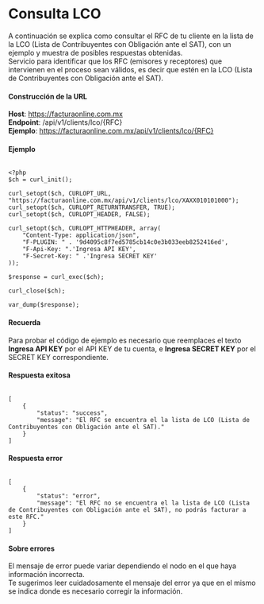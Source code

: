 # Consulta LCO

A continuación se explica como consultar el RFC de tu cliente en la lista de la LCO (Lista de Contribuyentes con Obligación ante el SAT), con un ejemplo y muestra de posibles respuestas obtenidas.  
Servicio para identificar que los RFC (emisores y receptores) que intervienen en el proceso sean válidos, es decir que estén en la LCO (Lista de Contribuyentes con Obligación ante el SAT).


#### Construcción de la URL

**Host**: https://facturaonline.com.mx  
**Endpoint**:  /api/v1/clients/lco/{RFC}  
**Ejemplo**:  https://facturaonline.com.mx/api/v1/clients/lco/{RFC}  


#### Ejemplo

```

<?php
$ch = curl_init();

curl_setopt($ch, CURLOPT_URL, "https://facturaonline.com.mx/api/v1/clients/lco/XAXX010101000");
curl_setopt($ch, CURLOPT_RETURNTRANSFER, TRUE);
curl_setopt($ch, CURLOPT_HEADER, FALSE);

curl_setopt($ch, CURLOPT_HTTPHEADER, array(
    "Content-Type: application/json",
    "F-PLUGIN: " . '9d4095c8f7ed5785cb14c0e3b033eeb8252416ed',
    "F-Api-Key: ".'Ingresa API KEY',
    "F-Secret-Key: " .'Ingresa SECRET KEY'
));

$response = curl_exec($ch);

curl_close($ch);

var_dump($response);

```


#### Recuerda

Para probar el código de ejemplo es necesario que reemplaces el texto  **Ingresa API KEY**  por el API KEY de tu cuenta, e **Ingresa SECRET KEY**  por el SECRET KEY correspondiente.


#### Respuesta exitosa

```

[
    {
        "status": "success",
        "message": "El RFC se encuentra el la lista de LCO (Lista de Contribuyentes con Obligación ante el SAT)."
    }
]

```


#### Respuesta error

```

[
    {
        "status": "error",
        "message": "El RFC no se encuentra el la lista de LCO (Lista de Contribuyentes con Obligación ante el SAT), no podrás facturar a este RFC."
    }
]

```


#### Sobre errores

El mensaje de error puede variar dependiendo el nodo en el que haya información incorrecta.  
Te sugerimos leer cuidadosamente el mensaje del error ya que en el mismo se indica donde es necesario corregir la información.

